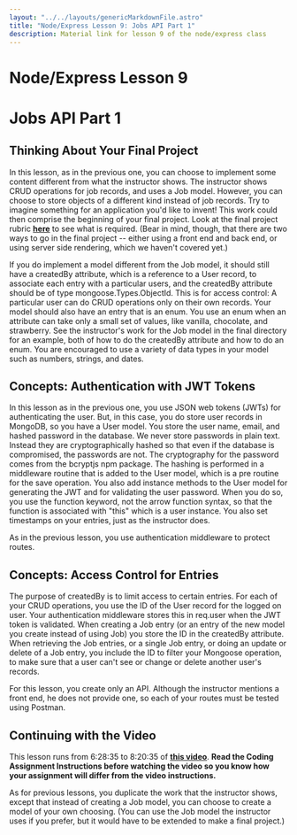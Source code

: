 ```yaml
---
layout: "../../layouts/genericMarkdownFile.astro"
title: "Node/Express Lesson 9: Jobs API Part 1"
description: Material link for lesson 9 of the node/express class
---
```


# Node/Express Lesson 9

# Jobs API Part 1

## Thinking About Your Final Project

In this lesson, as in the previous one, you can choose to implement some content different from what the instructor shows. The instructor shows CRUD operations for job records, and uses a Job model. However, you can choose to store objects of a different kind instead of job records. Try to imagine something for an application you'd like to invent! This work could then comprise the beginning of your final project. Look at the final project rubric **[here](https://learn.codethedream.org/node-express-final-project-latest/)** to see what is required. (Bear in mind, though, that there are two ways to go in the final project -- either using a front end and back end, or using server side rendering, which we haven't covered yet.)

If you do implement a model different from the Job model, it should still have a createdBy attribute, which is a reference to a User record, to associate each entry with a particular users, and the createdBy attribute should be of type mongoose.Types.ObjectId. This is for access control: A particular user can do CRUD operations only on their own records. Your model should also have an entry that is an enum. You use an enum when an attribute can take only a small set of values, like vanilla, chocolate, and strawberry. See the instructor's work for the Job model in the final directory for an example, both of how to do the createdBy attribute and how to do an enum. You are encouraged to use a variety of data types in your model such as numbers, strings, and dates.

## Concepts: Authentication with JWT Tokens

In this lesson as in the previous one, you use JSON web tokens (JWTs) for authenticating the user. But, in this case, you do store user records in MongoDB, so you have a User model. You store the user name, email, and hashed password in the database. We never store passwords in plain text. Instead they are cryptographically hashed so that even if the database is compromised, the passwords are not. The cryptography for the password comes from the bcryptjs npm package. The hashing is performed in a middleware routine that is added to the User model, which is a pre routine for the save operation. You also add instance methods to the User model for generating the JWT and for validating the user password. When you do so, you use the function keyword, not the arrow function syntax, so that the function is associated with "this" which is a user instance. You also set timestamps on your entries, just as the instructor does.

As in the previous lesson, you use authentication middleware to protect routes.

## Concepts: Access Control for Entries

The purpose of createdBy is to limit access to certain entries. For each of your CRUD operations, you use the ID of the User record for the logged on user. Your authentication middleware stores this in req.user when the JWT token is validated. When creating a Job entry (or an entry of the new model you create instead of using Job) you store the ID in the createdBy attribute. When retrieving the Job entries, or a single Job entry, or doing an update or delete of a Job entry, you include the ID to filter your Mongoose operation, to make sure that a user can't see or change or delete another user's records.

For this lesson, you create only an API. Although the instructor mentions a front end, he does not provide one, so each of your routes must be tested using Postman.

## Continuing with the Video

This lesson runs from 6:28:35 to 8:20:35 of **[this video](https://www.youtube.com/watch?v=rltfdjcXjmk&t=23313s)**. **Read the Coding Assignment Instructions before watching the video so you know how your assignment will differ from the video instructions.**

As for previous lessons, you duplicate the work that the instructor shows, except that instead of creating a Job model, you can choose to create a model of your own choosing. (You can use the Job model the instructor uses if you prefer, but it would have to be extended to make a final project.)
